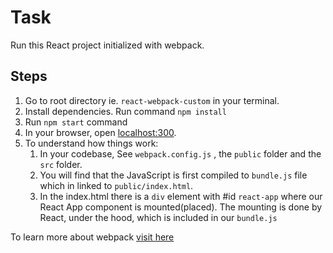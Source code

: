 # Task
Run this React project initialized with webpack.

## Steps
1. Go to root directory ie. `react-webpack-custom` in your terminal.
2. Install dependencies. Run command `npm install`
3. Run `npm start` command
4. In your browser, open [localhost:300](http://localhost:3000).
5. To understand how things work: 
   1. In your codebase, See `webpack.config.js` , the `public` folder and the `src` folder. 
   2. You will find that the JavaScript is first compiled to `bundle.js` file which in linked to `public/index.html`. 
   3. In the index.html there is a `div` element with #id `react-app` where our React App component is mounted(placed). The mounting is done by React, under the hood, which is included in our `bundle.js`

To learn more about webpack [visit here](https://webpack.js.org)


